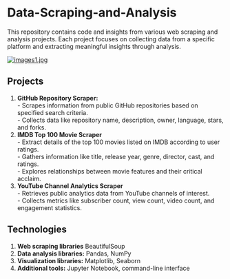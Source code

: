 # Data-Scraping-and-Analysis
 
This repository contains code and insights from various web scraping and analysis projects. Each project focuses on collecting data from a specific platform and extracting meaningful insights through analysis.

[![images1.jpg](https://i.postimg.cc/2S1GKWNG/images1.jpg)](https://postimg.cc/87VLFj5f)
<h2>Projects</h2>
<ol>
<li><strong>GitHub Repository Scraper:</strong><br>
- Scrapes information from public GitHub repositories based on specified search criteria.<br>
- Collects data like repository name, description, owner, language, stars, and forks.<br>
</li>
<li><strong>IMDB Top 100 Movie Scraper</strong><br>
- Extract details of the top 100 movies listed on IMDB according to user ratings.<br>
- Gathers information like title, release year, genre, director, cast, and ratings.<br>
- Explores relationships between movie features and their critical acclaim.<br>
</li>
<li><strong>YouTube Channel Analytics Scraper</strong><br>
- Retrieves public analytics data from YouTube channels of interest.<br>
- Collects metrics like subscriber count, view count, video count, and engagement statistics.<br>
</li>
</ol>

<h2>Technologies</h2>
<ol>
<li><strong>Web scraping libraries</strong> BeautifulSoup</li>
<li><strong>Data analysis libraries:</strong> Pandas, NumPy</li>
<li><strong>Visualization libraries:</strong> Matplotlib, Seaborn</li>
<li><strong>Additional tools:</strong> Jupyter Notebook, command-line interface</li>
</ol>
